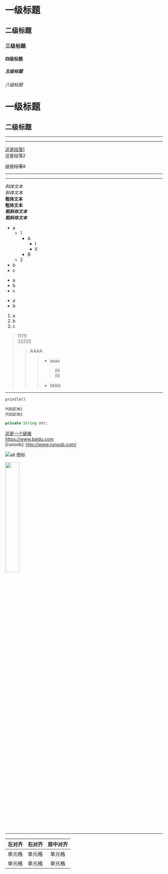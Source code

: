 # 一级标题
## 二级标题
### 三级标题
#### 四级标题
##### 五级标题
###### 六级标题

一级标题
=====
二级标题
-------

---
- - -

<u>这是段落1</u>  
这是段落2  

~~这是段落3~~
***
* * *
*斜体文本*    
_斜体文本_  
**粗体文本**  
__粗体文本__  
***粗斜体文本***  
___粗斜体文本___

[^look]: 看这里  



* a
  + 1
    - A
      * I
      * II
    - B
  + 2
* b
* c

+ a
+ b
+ c

- a
- b

1. a
2. b
3. c

> 11111  
> 22222  
>> AAAA  
>>> * aaaa  
>>>  > IIII  
>>>  > IIII  
>>> * bbbb

- - -


`println()`

    代码区块1
    代码区块2

```java
private String str;
```  

[这是一个链接](www.baidu.com)  
<https://www.baidu.com>  
[runoob]: http://www.runoob.com/  


![alt 图标](https://www.baidu.com/img/PCtm_d9c8750bed0b3c7d089fa7d55720d6cf.png "百度logo")

<img src="https://www.baidu.com/img/PCtm_d9c8750bed0b3c7d089fa7d55720d6cf.png" width="30%">  

***

| 左对齐 | 右对齐 | 居中对齐 |
| :-----| ----: | :----: |
| 单元格 | 单元格 | 单元格 |
| 单元格 | 单元格 | 单元格 |







    


  
  





